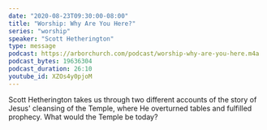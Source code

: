 ```yaml
---
date: "2020-08-23T09:30:00-08:00"
title: "Worship: Why Are You Here?"
series: "worship"
speaker: "Scott Hetherington"
type: message
podcast: https://arborchurch.com/podcast/worship-why-are-you-here.m4a
podcast_bytes: 19636304
podcast_duration: 26:10
youtube_id: XZOs4y0pjoM
---
```


Scott Hetherington takes us through two different accounts of the story of Jesus' cleansing of the Temple, where He overturned tables and fulfilled prophecy. What would the Temple be today?
